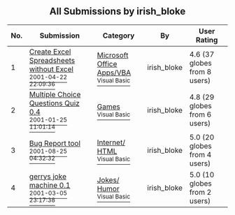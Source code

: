 ﻿<div align="center">

## All Submissions by irish\_bloke

</div>

No.  | Submission | Category | By   | User Rating
---- | ---------- | -------- | ---- | -----------
1 | [Create Excel Spreadsheets without Excel<br /><sup>2001-04-22 22:09:36</sup>](https://github.com/Planet-Source-Code/irish-bloke-create-excel-spreadsheets-without-excel__1-22638) | [Microsoft Office Apps/VBA<br /><sup>Visual Basic</sup>](../ByCategory/microsoft-office-apps-vba__1-42.md) | irish\_bloke | 4.6 (37 globes from 8 users)
2 | [Multiple Choice Questions Quiz 0\.4<br /><sup>2001-01-25 11:01:14</sup>](https://github.com/Planet-Source-Code/irish-bloke-multiple-choice-questions-quiz-0-4__1-14708) | [Games<br /><sup>Visual Basic</sup>](../ByCategory/games__1-38.md) | irish\_bloke | 4.8 (29 globes from 6 users)
3 | [Bug Report tool<br /><sup>2001-08-25 04:32:32</sup>](https://github.com/Planet-Source-Code/irish-bloke-bug-report-tool__1-44441) | [Internet/ HTML<br /><sup>Visual Basic</sup>](../ByCategory/internet-html__1-34.md) | irish\_bloke | 5.0 (20 globes from 4 users)
4 | [gerrys joke machine 0\.1<br /><sup>2001-03-05 23:17:38</sup>](https://github.com/Planet-Source-Code/irish-bloke-gerrys-joke-machine-0-1__1-21553) | [Jokes/ Humor<br /><sup>Visual Basic</sup>](../ByCategory/jokes-humor__1-40.md) | irish\_bloke | 5.0 (10 globes from 2 users)
